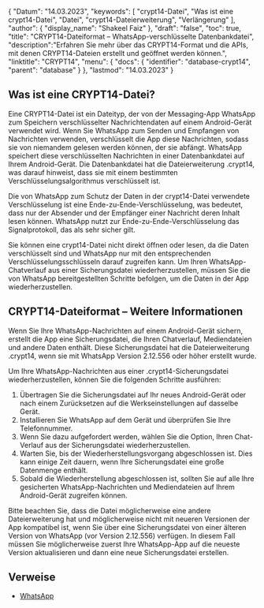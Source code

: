 {
"Datum": "14.03.2023",
  "keywords": [
"crypt14-Datei",
"Was ist eine crypt14-Datei",
"Datei",
"crypt14-Dateierweiterung",
"Verlängerung"
],
  "author": {
"display_name": "Shakeel Faiz"
},
"draft": "false",
  "toc": true,
"title": "CRYPT14-Dateiformat – WhatsApp-verschlüsselte Datenbankdatei",
  "description":"Erfahren Sie mehr über das CRYPT14-Format und die APIs, mit denen CRYPT14-Dateien erstellt und geöffnet werden können.",
"linktitle": "CRYPT14",
  "menu": {
    "docs": {
      "identifier": "database-crypt14",
"parent": "database"
}
},
"lastmod": "14.03.2023"
}

## Was ist eine CRYPT14-Datei?

Eine CRYPT14-Datei ist ein Dateityp, der von der Messaging-App WhatsApp zum Speichern verschlüsselter Nachrichtendaten auf einem Android-Gerät verwendet wird. Wenn Sie WhatsApp zum Senden und Empfangen von Nachrichten verwenden, verschlüsselt die App diese Nachrichten, sodass sie von niemandem gelesen werden können, der sie abfängt. WhatsApp speichert diese verschlüsselten Nachrichten in einer Datenbankdatei auf Ihrem Android-Gerät. Die Datenbankdatei hat die Dateierweiterung .crypt14, was darauf hinweist, dass sie mit einem bestimmten Verschlüsselungsalgorithmus verschlüsselt ist.

Die von WhatsApp zum Schutz der Daten in der crypt14-Datei verwendete Verschlüsselung ist eine Ende-zu-Ende-Verschlüsselung, was bedeutet, dass nur der Absender und der Empfänger einer Nachricht deren Inhalt lesen können. WhatsApp nutzt zur Ende-zu-Ende-Verschlüsselung das Signalprotokoll, das als sehr sicher gilt.

Sie können eine crypt14-Datei nicht direkt öffnen oder lesen, da die Daten verschlüsselt sind und WhatsApp nur mit den entsprechenden Verschlüsselungsschlüsseln darauf zugreifen kann. Um Ihren WhatsApp-Chatverlauf aus einer Sicherungsdatei wiederherzustellen, müssen Sie die von WhatsApp bereitgestellten Schritte befolgen, um die Daten in der App wiederherzustellen.

## CRYPT14-Dateiformat – Weitere Informationen

Wenn Sie Ihre WhatsApp-Nachrichten auf einem Android-Gerät sichern, erstellt die App eine Sicherungsdatei, die Ihren Chatverlauf, Mediendateien und andere Daten enthält. Diese Sicherungsdatei hat die Dateierweiterung .crypt14, wenn sie mit WhatsApp Version 2.12.556 oder höher erstellt wurde.

Um Ihre WhatsApp-Nachrichten aus einer .crypt14-Sicherungsdatei wiederherzustellen, können Sie die folgenden Schritte ausführen:

1. Übertragen Sie die Sicherungsdatei auf Ihr neues Android-Gerät oder nach einem Zurücksetzen auf die Werkseinstellungen auf dasselbe Gerät.
2. Installieren Sie WhatsApp auf dem Gerät und überprüfen Sie Ihre Telefonnummer.
3. Wenn Sie dazu aufgefordert werden, wählen Sie die Option, Ihren Chat-Verlauf aus der Sicherungsdatei wiederherzustellen.
4. Warten Sie, bis der Wiederherstellungsvorgang abgeschlossen ist. Dies kann einige Zeit dauern, wenn Ihre Sicherungsdatei eine große Datenmenge enthält.
5. Sobald die Wiederherstellung abgeschlossen ist, sollten Sie auf alle Ihre gesicherten WhatsApp-Nachrichten und Mediendateien auf Ihrem Android-Gerät zugreifen können.

Bitte beachten Sie, dass die Datei möglicherweise eine andere Dateierweiterung hat und möglicherweise nicht mit neueren Versionen der App kompatibel ist, wenn Sie über eine Sicherungsdatei von einer älteren Version von WhatsApp (vor Version 2.12.556) verfügen. In diesem Fall müssen Sie möglicherweise zuerst Ihre WhatsApp-App auf die neueste Version aktualisieren und dann eine neue Sicherungsdatei erstellen.

## Verweise
* [WhatsApp](https://en.wikipedia.org/wiki/WhatsApp)

